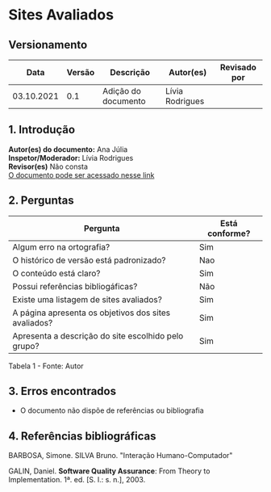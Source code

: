 # Sites Avaliados

## Versionamento

| Data       | Versão | Descrição           | Autor(es) | Revisado por |
| ---------- | ------ | ------------------- | --------- | ------------ |
| 03.10.2021 | 0.1    | Adição do documento | Lívia Rodrigues |   |

## 1. Introdução
 
<b>Autor(es) do documento:</b> Ana Júlia <br>
<b>Inspetor/Moderador:</b> Lívia Rodrigues<br>
<b>Revisor(es)</b> Não consta <br>
<a href="https://interacao-humano-computador.github.io/2021.1-Semob-DF/#/pages/planejamento">O documento pode ser acessado nesse link</a>

## 2. Perguntas
 
| Pergunta                                                    | Está conforme? |
| ----------------------------------------------------------- | -------------- |
| Algum erro na ortografia?                                   | Sim            |
| O histórico de versão está padronizado?                     | Nao            |
| O conteúdo está claro?                                      | Sim            |
| Possui referências bibliogáficas?                           | Não            |
| Existe uma listagem de sites avaliados?                     | Sim            |
| A página apresenta os objetivos dos sites avaliados?        | Sim            |
| Apresenta a descrição do site escolhido pelo grupo?         | Sim            |

Tabela 1 - Fonte: Autor

## 3. Erros encontrados
- O documento não dispõe de referências ou bibliografia
 
## 4. Referências bibliográficas
 
BARBOSA, Simone. SILVA Bruno. "Interação Humano-Computador"

GALIN, Daniel. <b>Software Quality Assurance</b>: From Theory to Implementation. 1ª. ed. [S. l.: s. n.], 2003.